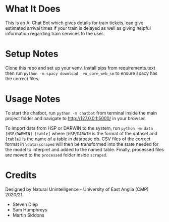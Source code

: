 # What It Does
This is an AI Chat Bot which gives details for train tickets, can give estimated arrival times if your train is delayed as well as giving helpful information regarding train services to the user.

# Setup Notes
Clone this repo and set up your venv. Install pips from requirements.text then run `python -m spacy download 
en_core_web_sm` to ensure spacy has the correct files.

# Usage Notes
To start the chatbot, run `python -m chatbot` from terminal inside the main project folder and navigate to 
http://127.0.0.1:5000/ in your browser.

To import data from HSP or DARWIN to the system, run `python -m data [HSP/DARWIN] [table]` where `[HSP/DARWIN` is the format of the dataset and `[table]` is the name of a table in database db. CSV files of the correct format in `\data\scraped` will then be transformed into the state needed for the model to interpret and added to the named table. Finally, processed files are moved to the `processed` folder inside `scraped`. 

# Credits
Designed by Natural Unintelligence - University of East Anglia (CMP) 2020/21:
* Steven Diep
* Sam Humphreys
* Martin Siddons
